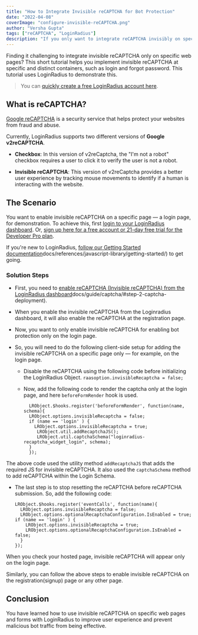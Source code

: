 ```yaml
---
title: "How to Integrate Invisible reCAPTCHA for Bot Protection"
date: "2022-04-08"
coverImage: "configure-invisible-reCAPTCHA.png"
author: "Versha Gupta"
tags: ["reCAPTCHA", "LoginRadius"]
description: "If you only want to integrate reCAPTCHA invisibly on specific pages, LoginRadius can help you. This tutorial explains how you can quickly integrate invisible reCAPTCHA."
---
```


Finding it challenging to integrate invisible reCAPTCHA only on specific web pages? This short tutorial helps you implement invisible reCAPTCHA at specific and distinct containers, such as login and forgot password. This tutorial uses LoginRadius to demonstrate this.

> You can [quickly create a free LoginRadius account here](https://accounts.loginradius.com/auth.aspx?plan=developer&action=register).

## What is reCAPTCHA?

[Google reCAPTCHA](https://www.google.com/recaptcha/about/) is a security service that helps protect your websites from fraud and abuse.

Currently, LoginRadius supports two different versions of **Google v2reCAPTCHA**.

- **Checkbox**: In this version of v2reCaptcha, the "I'm not a robot" checkbox requires a user to click it to verify the user is not a robot.

- **Invisible reCAPTCHA**: This version of v2reCaptcha provides a better user experience by tracking mouse movements to identify if a human is interacting with the website.

## The Scenario

You want to enable invisible reCAPTCHA on a specific page — a login page, for demonstration. To achieve this, first [login to your LoginRadius dashboard](https://dashboard.loginradius.com/login). Or, [sign up here for a free account or 21-day free trial for the Developer Pro plan](https://accounts.loginradius.com/auth.aspx?action=register).

If you're new to LoginRadius, [follow our Getting Started documentation](https://www.loginradius.com/resource/loginradius-ciam-developers-whitepaper)docs/references/javascript-library/getting-started/) to get going. 


### Solution Steps

- First, you need to [enable reCAPTCHA (Invisible reCAPTCHA) from the LoginRadius dashboard](https://www.loginradius.com/resource/loginradius-ciam-developers-whitepaper)docs/guide/captcha/#step-2-captcha-deployment).
- When you enable the invisible reCAPTCHA from the Loginradius dashboard, it will also enable the reCAPTCHA at the registration page.
- Now, you want to only enable invisible reCAPTCHA for enabling bot protection only on the login page.
- So, you will need to do the following client-side setup for adding the invisible reCAPTCHA on a specific page only — for example, on the login page.

  - Disable the reCAPTCHA using the following code before initializing the LoginRadius Object.
    `raasoption.invisibleRecaptcha = false;`
  - Now, add the following code to render the captcha only at the login page, and here `beforeFormRender` hook is used.

      ```
        LRObject.$hooks.register('beforeFormRender', function(name, schema){
        LRObject.options.invisibleRecaptcha = false;
        if (name == 'login' ) {
          LRObject.options.invisibleRecaptcha = true;
           LRObject.util.addRecaptchaJS();
           LRObject.util.captchaSchema("loginradius-recaptcha_widget_login", schema);
        }
        });
      ```

The above code used the utility method `addRecaptchaJS` that adds the required JS for invisible reCAPTCHA. It also used the `captchaSchema` method to add reCAPTCHA within the Login Schema.

- The last step is to stop resetting the reCAPTCHA before reCAPTCHA submission. So, add the following code:

  ```
  LRObject.$hooks.register('eventCalls', function(name){
    LRObject.options.invisibleRecaptcha = false;
    LRObject.options.optionalRecaptchaConfiguration.IsEnabled = true;
  if (name == 'login' ) {
      LRObject.options.invisibleRecaptcha = true;
      LRObject.options.optionalRecaptchaConfiguration.IsEnabled = false;
    }
  });
  ```

When you check your hosted page, invisible reCAPTCHA will appear only on the login page.

Similarly, you can follow the above steps to enable invisible reCAPTCHA on the registration(signup) page or any other page.

## Conclusion
You have learned how to use invisible reCAPTCHA on specific web pages and forms with LoginRadius to improve user experience and prevent malicious bot traffic from being effective.
